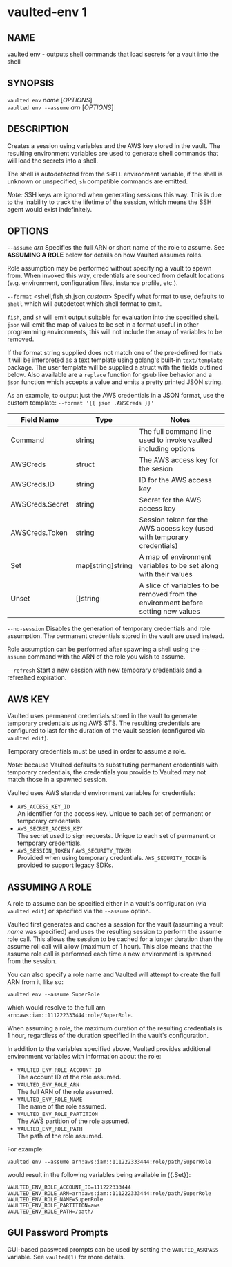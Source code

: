 vaulted-env 1
=============

NAME
----

vaulted env - outputs shell commands that load secrets for a vault into the shell

SYNOPSIS
--------

`vaulted env` *name* [*OPTIONS*]  
`vaulted env --assume` *arn* [*OPTIONS*]

DESCRIPTION
-----------

Creates a session using variables and the AWS key stored in the vault. The
resulting environment variables are used to generate shell commands that will
load the secrets into a shell.

The shell is autodetected from the `SHELL` environment variable, if the shell
is unknown or unspecified, `sh` compatible commands are emitted.

*Note:* SSH keys are ignored when generating sessions this way. This is due to
the inability to track the lifetime of the session, which means the SSH agent
would exist indefinitely.

OPTIONS
-------

`--assume` *arn*
  Specifies the full ARN or short name of the role to assume. See
  **ASSUMING A ROLE** below for details on how Vaulted assumes roles.

  Role assumption may be performed without specifying a vault to spawn from.
  When invoked this way, credentials are sourced from default locations (e.g.
  environment, configuration files, instance profile, etc.).

`--format` &lt;shell,fish,sh,json,*custom*&gt;
  Specify what format to use, defaults to `shell` which will autodetect which
  shell format to emit.

  `fish`, and `sh` will emit output suitable for evaluation into the specified
  shell. `json` will emit the map of values to be set in a format useful in
  other programming environments, this will not include the array of variables
  to be removed.

  If the format string supplied does not match one of the pre-defined formats
  it will be interpreted as a text template using golang's built-in
  `text/template` package. The user template will be supplied a struct with the
  fields outlined below. Also available are a `replace` function for gsub like
  behavior and a `json` function which accepts a value and emits a pretty
  printed JSON string.

  As an example, to output just the AWS credentials in a JSON format, use the
  custom template: `--format '{{ json .AWSCreds }}'`

|Field Name|Type|Notes|
|---|---|---|
| Command | string | The full command line used to invoke vaulted including options |
| AWSCreds | struct | The AWS access key for the sesion |
| AWSCreds.ID | string | ID for the AWS access key |
| AWSCreds.Secret | string | Secret for the AWS access key |
| AWSCreds.Token | string | Session token for the AWS access key (used with temporary credentials) |
| Set | map[string]string | A map of environment variables to be set along with their values |
| Unset | []string | A slice of variables to be removed from the environment before setting new values |

`--no-session`
  Disables the generation of temporary credentials and role assumption. The
  permanent credentials stored in the vault are used instead.

  Role assumption can be performed after spawning a shell using the `--assume`
  command with the ARN of the role you wish to assume.

`--refresh`
  Start a new session with new temporary credentials and a refreshed expiration.

AWS KEY
-------

[comment]: # (WHEN MODIFYING THESE DOCS, ALSO UPDATE: vaulted-shell.1.md and
vaulted-exec.1.md)

Vaulted uses permanent credentials stored in the vault to generate temporary
credentials using AWS STS. The resulting credentials are configured to last for
the duration of the vault session (configured via `vaulted edit`).

Temporary credentials must be used in order to assume a role.

*Note:* because Vaulted defaults to substituting permanent credentials with
temporary credentials, the credentials you provide to Vaulted may not match
those in a spawned session.

Vaulted uses AWS standard environment variables for credentials:

 * `AWS_ACCESS_KEY_ID`  
   An identifier for the access key. Unique to each set of permanent or
   temporary credentials.
 * `AWS_SECRET_ACCESS_KEY`  
   The secret used to sign requests. Unique to each set of permanent or
   temporary credentials.
 * `AWS_SESSION_TOKEN` / `AWS_SECURITY_TOKEN`  
   Provided when using temporary credentials. `AWS_SECURITY_TOKEN` is provided
   to support legacy SDKs.

ASSUMING A ROLE
---------------

[comment]: # (WHEN MODIFYING THESE DOCS, ALSO UPDATE: vaulted-shell.1.md and
vaulted-exec.1.md)

A role to assume can be specified either in a vault's configuration (via
`vaulted edit`) or specified via the `--assume` option.

Vaulted first generates and caches a session for the vault (assuming a vault
*name* was specified) and uses the resulting session to perform the assume role
call. This allows the session to be cached for a longer duration than the assume
roll call will allow (maximum of 1 hour). This also means that the assume role
call is performed each time a new environment is spawned from the session.

You can also specify a role name and Vaulted will attempt to create the full ARN
from it, like so:

```
vaulted env --assume SuperRole
```

which would resolve to the full arn `arn:aws:iam::111222333444:role/SuperRole`.

When assuming a role, the maximum duration of the resulting credentials is 1
hour, regardless of the duration specified in the vault's configuration.

In addition to the variables specified above, Vaulted provides additional
environment variables with information about the role:

 * `VAULTED_ENV_ROLE_ACCOUNT_ID`  
   The account ID of the role assumed.
 * `VAULTED_ENV_ROLE_ARN`  
   The full ARN of the role assumed.
 * `VAULTED_ENV_ROLE_NAME`  
   The name of the role assumed.
 * `VAULTED_ENV_ROLE_PARTITION`  
   The AWS partition of the role assumed.
 * `VAULTED_ENV_ROLE_PATH`  
   The path of the role assumed.

For example:

```
vaulted env --assume arn:aws:iam::111222333444:role/path/SuperRole
```

would result in the following variables being available in {{.Set}}:

```
VAULTED_ENV_ROLE_ACCOUNT_ID=111222333444
VAULTED_ENV_ROLE_ARN=arn:aws:iam::111222333444:role/path/SuperRole
VAULTED_ENV_ROLE_NAME=SuperRole
VAULTED_ENV_ROLE_PARTITION=aws
VAULTED_ENV_ROLE_PATH=/path/
```

GUI Password Prompts
--------------------

GUI-based password prompts can be used by setting the `VAULTED_ASKPASS`
variable. See `vaulted(1)` for more details.

